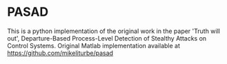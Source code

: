 # PASAD
This is a python implementation of the original work in the paper 'Truth will out', Departure-Based Process-Level Detection of Stealthy Attacks on Control Systems. Original Matlab implementation available at https://github.com/mikeliturbe/pasad
